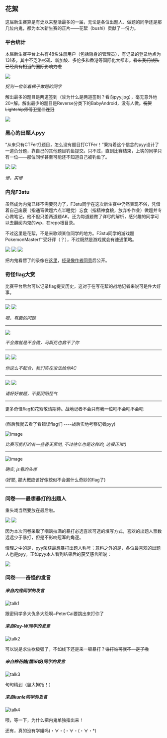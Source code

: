 ## 花絮

这届新生赛算是有史以来整活最多的一届，无论是各位出题人、做题的同学还是那几位内鬼，都为本次新生赛的正片——花絮（bushi）贡献了一份力。

### 平台统计

本届新生赛平台上共有48名注册用户（包括隐身的管理员），有记录的登录地点为131条，其中不乏洛杉矶、新加坡、多伦多和香港等国际化大都市。~~看来我们战队已经具有相当的国际影响力啦~~

![](images/ctfd-ip.png)

*捉到一位架着梯子做题的同学*

解出最多的题目是两道签到（诶为什么是两道签到？看向pyy.jpg），毫无意外地20+解。解出最少的题目是Reverse分类下的BabyAndroid，没有人做。~~祝贺Lightship师傅卫冕二连冠~~

![](images/ctfd-solves.png)

### 黑心的出题人pyy

“从来只有CTFer打题目，怎么没有题目打CTFer！”秉持着这个信念的pyy设计了一道负分题，靠自己的其他题目钓鱼提交。只不过，直到比赛结束，上钩的同学只有一位——那位同学甚至可能还不知道自己被钓鱼了。

![](images/counterattack-1.png)
![](images/counterattack-2.png)

*惨，实惨*

### 内鬼F3stu

虽然成为内鬼已经不需要努力了，F3stu同学在这次新生赛中仍然表现不俗，凭借着自己废寝（指通宵做题六点半睡觉）忘食（指精神食粮，放弃补作业）做题并专心做笔记，他不但只差两道题AK，还为每道题做了详尽的解析，感兴趣的同学可以去翻阅内鬼的wp，在repo根目录。

不过这里是花絮，不是来歌颂某位同学的地方。F3stu同学的游戏题PokemonMaster广受好评（？），不过既然是游戏就会有速通策略。

![](images/pikachu-1.png)
![](images/pikachu-2.png)
![](images/pikachu-3.png)

把内鬼看愣了的录像在[这里](pokemon_x264.mp4)，[经录像作者同意](images/pikachu-4.png)后公开。

### 奇怪flag大赏

比赛平台后台可以记录flag提交历史，这对于在写花絮的战地记者来说可是件大好事。

---

![](images/flag-1-1.png)
![](images/flag-1-2.png)

*嗯，有趣的问题*

---

![](images/flag-2.png)

*不会做就是不会做，马斯克也救不了你*

---

![](images/flag-3-1.png)
![](images/flag-3-2.png)

*你这么不配合，我们实在没法给你AC*

---

![](images/flag-4-1.png)
![](images/flag-4-2.png)

*请好好做题，不要阴阳怪气*

---

更多奇怪flag和花絮敬请期待。~~战地记者不会只有我一位吧不会吧不会吧~~

---


(然后我就去看了看错误flag们 ----战后实地考察记者pyy)

![image](https://user-images.githubusercontent.com/72590023/168423646-551979c6-e0df-470a-8ca3-9e099ce4129f.png)

*比赛可能打的有一些昏天黑地, 不过往年也是这样的, 这很正常()*

---

![image](https://user-images.githubusercontent.com/72590023/168423732-f6955103-f0fe-4fb6-af97-08fe5b136dbc.png)

*确实, js看的头疼*

(好耶, 那大概应该好像貌似不会漏什么奇妙的flag了)

---

### 问卷——最想暴打的出题人

重头戏当然要放在最后啦。

![](images/beatit-1.png)
![](images/beatit-2.png)

因为本次问卷采取了嘲讽拉满的暴打必选喜欢可选的填写方式，喜欢的出题人票数远远少于暴打，但是不影响冠军的角逐。

情理之中的是，pyy荣获最想暴打出题人称号；意料之外的是，各位最喜欢的出题人也是pyy。正如pyy本人看到结果后的获奖感言所说：

![](images/beatit-3.png)

### 问卷——奇怪的发言

##### 来自内鬼同学的发言

![talk1](images/talk1.png)

跟密码学多大仇多大怨啊~PeterCai要跳出来打你了

##### 来自Ray-W同学的发言

![talk2](images/talk2.png)

可以说是求生欲极强了，不如线下还是来一顿暴打？~~谁打谁可就不一定了嗷~~

##### 来自~~棉花糖~~(糯米饭)同学的发言

![talk3](images/talk3.png)

句句精到（竖大拇指！）

##### 来自kunle同学的发言

![talk4](images/talk4.png)

喂，等一下，为什么把内鬼单独指出来！

还有，真的没有学姐吗(・∀・(・∀・(・∀・*)



